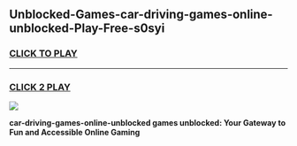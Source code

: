 
## Unblocked-Games-car-driving-games-online-unblocked-Play-Free-s0syi
<h3>
<a href="https://premium76.site?title=car-driving-games-online-unblocked&ref=19M">CLICK TO PLAY</a></h3>
<hr>

<h3>
<a href="https://premium76.site?title=car-driving-games-online-unblocked&ref=19M">CLICK 2 PLAY</a>
  
</h3>

<a href="https://premium76.site?title=car-driving-games-online-unblocked&ref=19M"><img src="https://clearcache.store/games.png"></a>


**car-driving-games-online-unblocked games unblocked: Your Gateway to Fun and Accessible Online Gaming**
